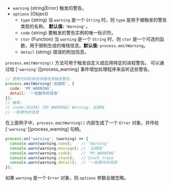 <!-- YAML
added: v8.0.0
-->

* `warning` {string|Error} 触发的警告。
* `options` {Object}
  * `type` {string} 当 `warning` 是一个 `String` 时，则 `type` 是用于被触发的警告类型的名称。 **默认值:** `'Warning'`。
  * `code` {string} 要触发的警告实例的唯一标识符。
  * `ctor` {Function} 当 `warning` 是一个 `String` 时，则 `ctor` 是一个可选的函数，用于限制生成的堆栈信息。**默认值:** `process.emitWarning`。
  * `detail` {string} 错误的附加信息。

`process.emitWarning()` 方法可用于触发自定义或应用特定的进程警告。
可以通过给 [`'warning'`][process_warning] 事件增加处理程序来监听这些警告。

```js
// 使用代码和其他详细信息触发警告。
process.emitWarning('出错啦', {
  code: 'MY_WARNING',
  detail: '一些额外的信息'
});
// 触发:
// (node:56338) [MY_WARNING] Warning: 出错啦
// 一些额外的信息
```

在上面例子中，`process.emitWarning()` 内部生成了一个 `Error` 对象，并传给 [`'warning'`][process_warning] 句柄。

```js
process.on('warning', (warning) => {
  console.warn(warning.name);    // 'Warning'
  console.warn(warning.message); // '出错啦'
  console.warn(warning.code);    // 'MY_WARNING'
  console.warn(warning.stack);   // Stack trace
  console.warn(warning.detail);  // '一些额外的信息'
});
```

如果 `warning` 是一个 `Error` 对象，则 `options` 参数会被忽略。

